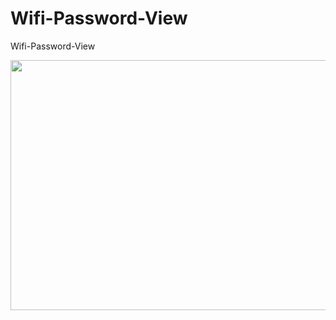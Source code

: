 # Wifi-Password-View
Wifi-Password-View 


<p align="center">
  <img width="650" height="400" src="https://4.bp.blogspot.com/-HHJ_mBsiWOw/W9Q22PjJhjI/AAAAAAAAAl8/7Wui2h0hhloXdl5LkKoOXFvUWVD6akEkACK4BGAYYCw/1.PNG">
</p>
